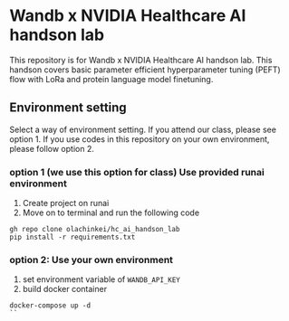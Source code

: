 # Wandb x NVIDIA Healthcare AI handson lab
This repository is for Wandb x NVIDIA Healthcare AI handson lab. 
This handson covers basic parameter efficient hyperparameter tuning (PEFT) flow with LoRa and protein language model finetuning.

## Environment setting
Select a way of environment setting.
If you attend our class, please see option 1.
If you use codes in this repository on your own environment, please follow option 2.
### option 1 (we use this option for class) Use provided runai environment
1. Create project on runai
2. Move on to terminal and run the following code
```
gh repo clone olachinkei/hc_ai_handson_lab
pip install -r requirements.txt
```


### option 2: Use your own environment
1. set environment variable of `WANDB_API_KEY`
2. build docker container
```
docker-compose up -d
``
